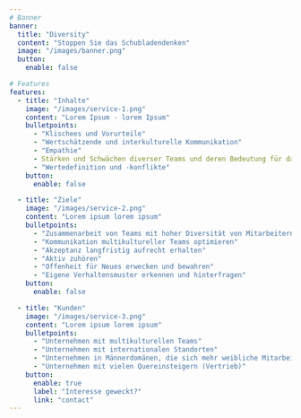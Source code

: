 ```yaml
---
# Banner
banner:
  title: "Diversity"
  content: "Stoppen Sie das Schubladendenken"
  image: "/images/banner.png"
  button:
    enable: false

# Features
features:
  - title: "Inhalte"
    image: "/images/service-1.png"
    content: "Lorem Ipsum - lorem Ipsum"
    bulletpoints:
      - "Klischees und Vorurteile"
      - "Wertschätzende und interkulturelle Kommunikation"
      - "Empathie"
      - Stärken und Schwächen diverser Teams und deren Bedeutung für das Unternehmen"
      - "Wertedefinition und -konflikte"
    button:
      enable: false

  - title: "Ziele"
    image: "/images/service-2.png"
    content: "Lorem ipsum lorem ipsum"
    bulletpoints:
      - "Zusammenarbeit von Teams mit hoher Diversität von Mitarbeitern stärken"
      - "Kommunikation multikultureller Teams optimieren"
      - "Akzeptanz langfristig aufrecht erhalten"
      - "Aktiv zuhören"
      - "Offenheit für Neues erwecken und bewahren"
      - "Eigene Verhaltensmuster erkennen und hinterfragen"
    button:
      enable: false

  - title: "Kunden"
    image: "/images/service-3.png"
    content: "Lorem ipsum lorem ipsum"
    bulletpoints:
      - "Unternehmen mit multikulturellen Teams"
      - "Unternehmen mit internationalen Standorten"
      - "Unternehmen in Männerdomänen, die sich mehr weibliche Mitarbeiter wünschen"
      - "Unternehmen mit vielen Quereinsteigern (Vertrieb)"
    button:
      enable: true
      label: "Interesse geweckt?"
      link: "contact"
---
```

